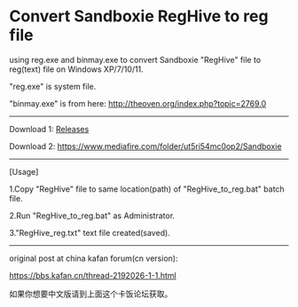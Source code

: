 # Convert Sandboxie RegHive to reg file
using reg.exe and binmay.exe to convert Sandboxie "RegHive" file to reg(text) file on Windows XP/7/10/11.

"reg.exe" is system file.

"binmay.exe" is from here: http://theoven.org/index.php?topic=2769.0

<hr>

Download 1: [Releases](https://github.com/user336598776/Convert-Sandboxie-RegHive-to-reg-file/releases)

Download 2: https://www.mediafire.com/folder/ut5ri54mc0op2/Sandboxie

<hr>

[Usage]

1.Copy "RegHive" file to same location(path) of "RegHive_to_reg.bat" batch file.

2.Run "RegHive_to_reg.bat" as Administrator.

3."RegHive_reg.txt" text file created(saved).

<hr>

original post at china kafan forum(cn version):

https://bbs.kafan.cn/thread-2192026-1-1.html

如果你想要中文版请到上面这个卡饭论坛获取。

